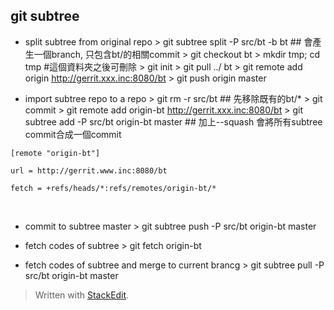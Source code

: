 ## git subtree

- split subtree from original repo 
 \> git subtree split -P src/bt -b bt ## 會產生一個branch, 只包含bt/的相關commit 
 \> git checkout bt > mkdir tmp; cd tmp #這個資料夾之後可刪除 
 \> git init 
 \> git pull ../ bt 
 \> git remote add origin http://gerrit.xxx.inc:8080/bt > git push origin master
    
-   import subtree repo to a repo 
\> git rm -r src/bt ## 先移除既有的bt/* 
\> git commit > git remote add origin-bt http://gerrit.xxx.inc:8080/bt 
\> git subtree add -P src/bt origin-bt master ## 加上--squash 會將所有subtree commit合成一個commit
    
 ```
[remote "origin-bt"]

url = http://gerrit.www.inc:8080/bt

fetch = +refs/heads/*:refs/remotes/origin-bt/*
```
‌

-   commit to subtree master > git subtree push -P src/bt origin-bt master
    
-   fetch codes of subtree > git fetch origin-bt
    
-   fetch codes of subtree and merge to current brancg > git subtree pull -P src/bt origin-bt master


> Written with [StackEdit](https://stackedit.io/).
<!--stackedit_data:
eyJoaXN0b3J5IjpbODUxMzgwMTZdfQ==
-->
